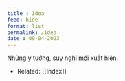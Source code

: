 ```yaml
---
title : Idea
feed: hide
format: list
permalink: /idea
date : 09-04-2023
---
```


Những ý tưởng, suy nghĩ mới xuất hiện.

- Related: [[Index]]

